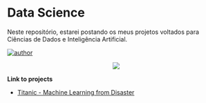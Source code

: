 # Data Science

Neste repositório, estarei postando os meus projetos voltados para Ciências de Dados e Inteligência Artificial.

[![author](https://img.shields.io/badge/author-Carlos_Roberto-black.svg)](https://www.linkedin.com/in/carlos-roberto1/) 

<p align="center">
  <img src="https://miro.medium.com/max/894/0*7S9KSPtgAz0t4Ia2.jpg" >
</p>

**Link to projects**

* [Titanic - Machine Learning from Disaster](https://bit.ly/3HeGTfd)
